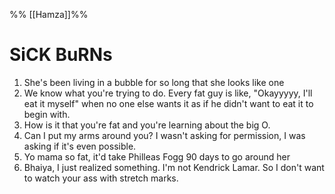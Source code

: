 %% [[Hamza]]%%

# SiCK BuRNs
1. She's been living in a bubble for so long that she looks like one
2. We know what you're trying to do. Every fat guy is like, "Okayyyyy, I'll eat it myself" when no one else wants it as if he didn't want to eat it to begin with. 
3. How is it that you're fat and you're learning about the big O.
4. Can I put my arms around you? I wasn't asking for permission, I was asking if it's even possible.
5. Yo mama so fat, it'd take Philleas Fogg 90 days to go around her
6. Bhaiya, I just realized something. I'm not Kendrick Lamar. So I don't want to watch your ass with stretch marks.